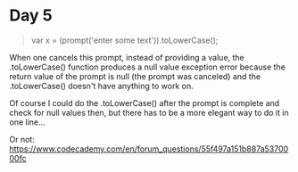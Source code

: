 # Day 5

> var x = (prompt('enter some text')).toLowerCase();

When one cancels this prompt, instead of providing a value, the .toLowerCase() function produces a null value exception  error because the return value of the prompt is null (the prompt was canceled) and the .toLowerCase() doesn't have anything to work on.

Of course I could do the .toLowerCase() after the prompt is complete and check for null values then, but there has to be a more elegant way to do it in one line...

Or not: https://www.codecademy.com/en/forum_questions/55f497a151b887a5370000fc